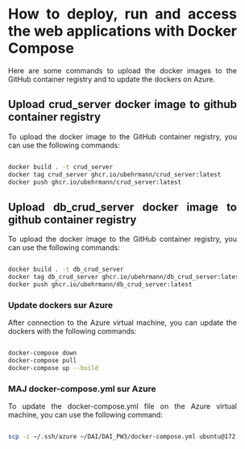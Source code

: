 <div align="justify" style="margin-right:25px;margin-left:25px">

# How to deploy, run and access the web applications with Docker Compose

Here are some commands to upload the docker images to the GitHub container registry and to update the dockers on Azure.

## Upload crud_server docker image to github container registry <!-- omit in toc -->

To upload the docker image to the GitHub container registry, you can use the following commands:

```bash

docker build . -t crud_server
docker tag crud_server ghcr.io/ubehrmann/crud_server:latest
docker push ghcr.io/ubehrmann/crud_server:latest

```

## Upload db_crud_server docker image to github container registry <!-- omit in toc -->

To upload the docker image to the GitHub container registry, you can use the following commands:

```bash

docker build . -t db_crud_server 
docker tag db_crud_server ghcr.io/ubehrmann/db_crud_server:latest
docker push ghcr.io/ubehrmann/db_crud_server:latest

```

### Update dockers sur Azure <!-- omit in toc -->

After connection to the Azure virtual machine, you can update the dockers with the following commands:

```bash

docker-compose down
docker-compose pull
docker-compose up --build

```

### MAJ docker-compose.yml sur Azure <!-- omit in toc -->

To update the docker-compose.yml file on the Azure virtual machine, you can use the following command:

```bash

scp -i ~/.ssh/azure ~/DAI/DAI_PW3/docker-compose.yml ubuntu@172.201.218.98:~

```

</div>